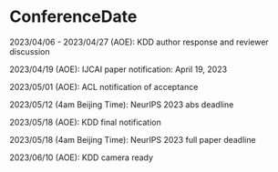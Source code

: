 # ConferenceDate

2023/04/06 - 2023/04/27 (AOE): KDD author response and reviewer discussion

2023/04/19 (AOE): IJCAI paper notification: April 19, 2023

2023/05/01 (AOE): ACL notification of acceptance

2023/05/12 (4am Beijing Time): NeurIPS 2023 abs deadline

2023/05/18 (AOE): KDD final notification

2023/05/18 (4am Beijing Time): NeurIPS 2023 full paper deadline

2023/06/10 (AOE): KDD camera ready


